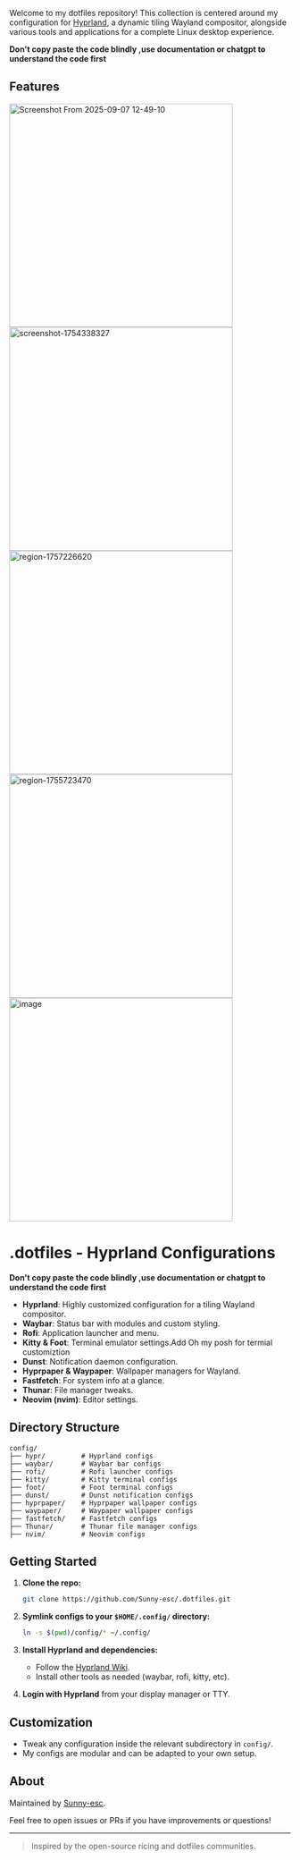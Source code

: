 
Welcome to my dotfiles repository! This collection is centered around my configuration for [Hyprland](https://github.com/hyprwm/Hyprland), a dynamic tiling Wayland compositor, alongside various tools and applications for a complete Linux desktop experience.

**Don't copy paste the code blindly ,use documentation or chatgpt to understand the code first**

## Features
<img width="400" height="400" alt="Screenshot From 2025-09-07 12-49-10" src="https://github.com/user-attachments/assets/76702207-be79-4144-bb6a-eaa1d5fc6b9c" />
<img width="400" height="400" alt="screenshot-1754338327" src="https://github.com/user-attachments/assets/ea82ca49-cb4c-4440-a8a2-b8678861bd9f" />
<img width="400" height="400" alt="region-1757226620" src="https://github.com/user-attachments/assets/fa73a29f-7fca-4f95-bb0d-d4cd515718f9" />
<img width="400" height="400" alt="region-1755723470" src="https://github.com/user-attachments/assets/d63f7498-c670-4824-a48d-f09c56d86d2a" />
<img width="400" height="400" alt="image" src="https://github.com/user-attachments/assets/46e611e0-ef0f-452a-8d39-ee6c01b32b2b" />


# .dotfiles - Hyprland Configurations

**Don't copy paste the code blindly ,use documentation or chatgpt to understand the code first**
- **Hyprland**: Highly customized configuration for a tiling Wayland compositor.
- **Waybar**: Status bar with modules and custom styling.
- **Rofi**: Application launcher and menu.
- **Kitty & Foot**: Terminal emulator settings.Add Oh my posh for termial customiztion 
- **Dunst**: Notification daemon configuration.
- **Hyprpaper & Waypaper**: Wallpaper managers for Wayland.
- **Fastfetch**: For system info at a glance.
- **Thunar**: File manager tweaks.
- **Neovim (nvim)**: Editor settings.

## Directory Structure

```
config/
├── hypr/         # Hyprland configs
├── waybar/       # Waybar bar configs
├── rofi/         # Rofi launcher configs
├── kitty/        # Kitty terminal configs
├── foot/         # Foot terminal configs
├── dunst/        # Dunst notification configs
├── hyprpaper/    # Hyprpaper wallpaper configs
├── waypaper/     # Waypaper wallpaper configs
├── fastfetch/    # Fastfetch configs
├── Thunar/       # Thunar file manager configs
├── nvim/         # Neovim configs
```

## Getting Started

1. **Clone the repo:**
   ```bash
   git clone https://github.com/Sunny-esc/.dotfiles.git
   ```
2. **Symlink configs to your `$HOME/.config/` directory:**
   ```bash
   ln -s $(pwd)/config/* ~/.config/
   ```
3. **Install Hyprland and dependencies:**
   - Follow the [Hyprland Wiki](https://wiki.hyprland.org/).
   - Install other tools as needed (waybar, rofi, kitty, etc).

4. **Login with Hyprland** from your display manager or TTY.

## Customization

- Tweak any configuration inside the relevant subdirectory in `config/`.
- My configs are modular and can be adapted to your own setup.

## About

Maintained by [Sunny-esc](https://github.com/Sunny-esc).

Feel free to open issues or PRs if you have improvements or questions!

---

> Inspired by the open-source ricing and dotfiles communities.
